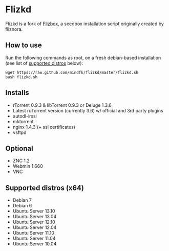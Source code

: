 Flizkd
======

Flizkd is a fork of [Flizbox](http://sourceforge.net/projects/flizbox/), a seedbox installation script originally created by fliznora.

## How to use ##
Run the following commands as root, on a fresh debian-based installation (see list of [supported distros](https://github.com/mindfk/flizkd#supported-distros-x64) below):

    wget https://raw.github.com/mindfk/flizkd/master/flizkd.sh
    bash flizkd.sh

## Installs ##
- rTorrent 0.9.3 & libTorrent 0.9.3 or Deluge 1.3.6
- Latest ruTorrent version (currently 3.6) w/ official and 3rd party plugins
- autodl-irssi
- mktorrent
- nginx 1.4.3 (+ ssl certificates)
- vsftpd

## Optional ##
- ZNC 1.2
- Webmin 1.660
- VNC

## Supported distros (x64) ##
- Debian 7
- Debian 6
- Ubuntu Server 13.10
- Ubuntu Server 13.04
- Ubuntu Server 12.10
- Ubuntu Server 12.04 
- Ubuntu Server 11.10 
- Ubuntu Server 11.04
- Ubuntu Server 10.04
